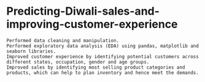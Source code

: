 # Predicting-Diwali-sales-and-improving-customer-experience
	Performed data cleaning and manipulation.
	Performed exploratory data analysis (EDA) using pandas, matplotlib and seaborn libraries.
	Improved customer experience by identifying potential customers across different states, occupation, gender and age groups.
	Improved sales by identifying most selling product categories and products, which can help to plan inventory and hence meet the demands.

